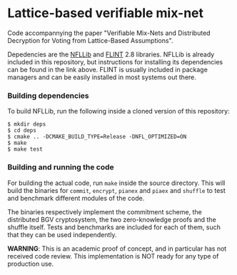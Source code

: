# Lattice-based verifiable mix-net

Code accompannying the paper "Verifiable Mix-Nets and Distributed Decryption for Voting from Lattice-Based Assumptions".

Depedencies are the [NFLLib](https://github.com/quarkslab/NFLlib) and [FLINT](https://flintlib.org/doc/) 2.8 libraries.
NFLLib is already included in this repository, but instructions for installing its dependencies can be found in the link above.
FLINT is usually included in package managers and can be easily installed in most systems out there.

### Building dependencies

To build NFLLib, run the following inside a cloned version of this repository:

```
$ mkdir deps
$ cd deps
$ cmake .. -DCMAKE_BUILD_TYPE=Release -DNFL_OPTIMIZED=ON
$ make
$ make test
```
### Building and running the code

For building the actual code, run `make` inside the source directory. This will build the binaries for `commit`, `encrypt`, `pianex` and `piaex` and `shuffle` to test and benchmark different modules of the code.

The binaries respectively implement the commitment scheme, the distributed BGV cryptosystem, the two zero-knowledge proofs and the shuffle itself. Tests and benchmarks are included for each of them, such that they can be used independently.

__WARNING__: This is an academic proof of concept, and in particular has not received code review. This implementation is NOT ready for any type of production use.

